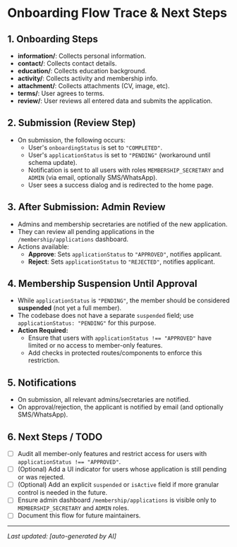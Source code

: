 # Onboarding Flow Trace & Next Steps

## 1. Onboarding Steps
- **information/**: Collects personal information.
- **contact/**: Collects contact details.
- **education/**: Collects education background.
- **activity/**: Collects activity and membership info.
- **attachment/**: Collects attachments (CV, image, etc).
- **terms/**: User agrees to terms.
- **review/**: User reviews all entered data and submits the application.

## 2. Submission (Review Step)
- On submission, the following occurs:
  - User's `onboardingStatus` is set to `"COMPLETED"`.
  - User's `applicationStatus` is set to `"PENDING"` (workaround until schema update).
  - Notification is sent to all users with roles `MEMBERSHIP_SECRETARY` and `ADMIN` (via email, optionally SMS/WhatsApp).
  - User sees a success dialog and is redirected to the home page.

## 3. After Submission: Admin Review
- Admins and membership secretaries are notified of the new application.
- They can review all pending applications in the `/membership/applications` dashboard.
- Actions available:
  - **Approve**: Sets `applicationStatus` to `"APPROVED"`, notifies applicant.
  - **Reject**: Sets `applicationStatus` to `"REJECTED"`, notifies applicant.

## 4. Membership Suspension Until Approval
- While `applicationStatus` is `"PENDING"`, the member should be considered **suspended** (not yet a full member).
- The codebase does not have a separate `suspended` field; use `applicationStatus: "PENDING"` for this purpose.
- **Action Required:**
  - Ensure that users with `applicationStatus !== "APPROVED"` have limited or no access to member-only features.
  - Add checks in protected routes/components to enforce this restriction.

## 5. Notifications
- On submission, all relevant admins/secretaries are notified.
- On approval/rejection, the applicant is notified by email (and optionally SMS/WhatsApp).

## 6. Next Steps / TODO
- [ ] Audit all member-only features and restrict access for users with `applicationStatus !== "APPROVED"`.
- [ ] (Optional) Add a UI indicator for users whose application is still pending or was rejected.
- [ ] (Optional) Add an explicit `suspended` or `isActive` field if more granular control is needed in the future.
- [ ] Ensure admin dashboard `/membership/applications` is visible only to `MEMBERSHIP_SECRETARY` and `ADMIN` roles.
- [ ] Document this flow for future maintainers.

---

_Last updated: [auto-generated by AI]_ 